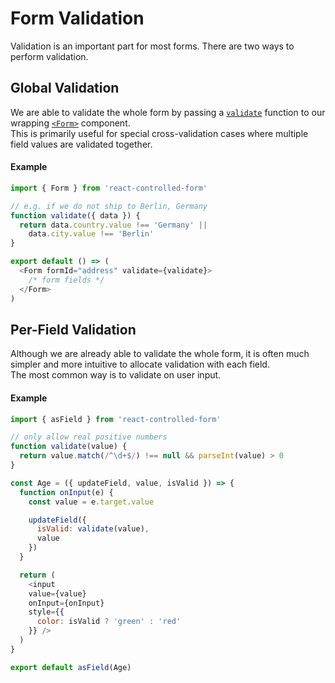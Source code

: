 # Form Validation

Validation is an important part for most forms. There are two ways to perform validation.

## Global Validation
We are able to validate the whole form by passing a [`validate`](../api/Form.md#props) function to our wrapping [`<Form>`](../api/Form.md) component.<br>
This is primarily useful for special cross-validation cases where multiple field values are validated together.

#### Example
```javascript
import { Form } from 'react-controlled-form'

// e.g. if we do not ship to Berlin, Germany
function validate({ data }) {
  return data.country.value !== 'Germany' ||
    data.city.value !== 'Berlin'
}

export default () => (
  <Form formId="address" validate={validate}>
    /* form fields */
  </Form>
)
```

## Per-Field Validation
Although we are already able to validate the whole form, it is often much simpler and more intuitive to allocate validation with each field.<br>
The most common way is to validate on user input.

#### Example
```javascript
import { asField } from 'react-controlled-form'

// only allow real positive numbers
function validate(value) {
  return value.match(/^\d+$/) !== null && parseInt(value) > 0
}

const Age = ({ updateField, value, isValid }) => {
  function onInput(e) {
    const value = e.target.value

    updateField({
      isValid: validate(value),
      value
    })
  }

  return (
    <input
    value={value}
    onInput={onInput}
    style={{
      color: isValid ? 'green' : 'red'
    }} />
  )
}

export default asField(Age)
```

